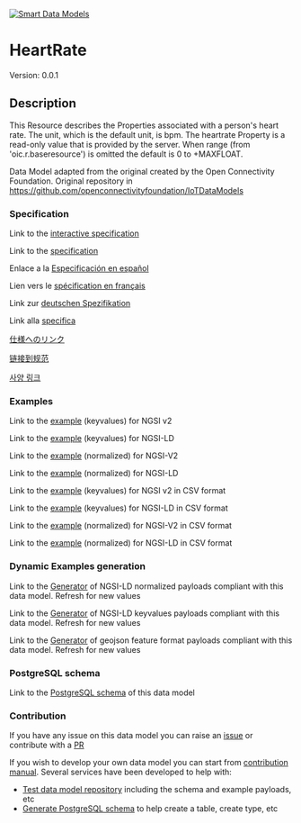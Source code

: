 [![Smart Data Models](https://smartdatamodels.org/wp-content/uploads/2022/01/SmartDataModels_logo.png "Logo")](https://smartdatamodels.org)
# HeartRate
Version: 0.0.1

## Description 

This Resource describes the Properties associated with a person's heart rate. The unit, which is the default unit, is bpm. The heartrate Property is a read-only value that is provided by the server. When range (from 'oic.r.baseresource') is omitted the default is 0 to +MAXFLOAT.

Data Model adapted from the original created by the Open Connectivity Foundation. Original repository in https://github.com/openconnectivityfoundation/IoTDataModels
### Specification

Link to the [interactive specification](https://swagger.lab.fiware.org/?url=https://smart-data-models.github.io/dataModel.OCF/HeartRate/swagger.yaml)

Link to the [specification](https://github.com/smart-data-models/dataModel.OCF/blob/master/HeartRate/doc/spec.md)

Enlace a la [Especificación en español](https://github.com/smart-data-models/dataModel.OCF/blob/master/HeartRate/doc/spec_ES.md)

Lien vers le [spécification en français](https://github.com/smart-data-models/dataModel.OCF/blob/master/HeartRate/doc/spec_FR.md)

Link zur [deutschen Spezifikation](https://github.com/smart-data-models/dataModel.OCF/blob/master/HeartRate/doc/spec_DE.md)

Link alla [specifica](https://github.com/smart-data-models/dataModel.OCF/blob/master/HeartRate/doc/spec_IT.md)

[仕様へのリンク](https://github.com/smart-data-models/dataModel.OCF/blob/master/HeartRate/doc/spec_JA.md)

[链接到规范](https://github.com/smart-data-models/dataModel.OCF/blob/master/HeartRate/doc/spec_ZH.md)

[사양 링크](https://github.com/smart-data-models/dataModel.OCF/blob/master/HeartRate/doc/spec_KO.md)
### Examples

Link to the [example](https://smart-data-models.github.io/dataModel.OCF/HeartRate/examples/example.json) (keyvalues) for NGSI v2

Link to the [example](https://smart-data-models.github.io/dataModel.OCF/HeartRate/examples/example.jsonld) (keyvalues) for NGSI-LD

Link to the [example](https://smart-data-models.github.io/dataModel.OCF/HeartRate/examples/example-normalized.json) (normalized) for NGSI-V2

Link to the [example](https://smart-data-models.github.io/dataModel.OCF/HeartRate/examples/example-normalized.jsonld) (normalized) for NGSI-LD

Link to the [example](https://github.com/smart-data-models/dataModel.OCF/blob/master/HeartRate/examples/example.json.csv) (keyvalues) for NGSI v2 in CSV format

Link to the [example](https://github.com/smart-data-models/dataModel.OCF/blob/master/HeartRate/examples/example.jsonld.csv) (keyvalues) for NGSI-LD in CSV format

Link to the [example](https://github.com/smart-data-models/dataModel.OCF/blob/master/HeartRate/examples/example-normalized.json.csv) (normalized) for NGSI-V2 in CSV format

Link to the [example](https://github.com/smart-data-models/dataModel.OCF/blob/master/HeartRate/examples/example-normalized.jsonld.csv) (normalized) for NGSI-LD in CSV format
### Dynamic Examples generation

Link to the [Generator](https://smartdatamodels.org/extra/ngsi-ld_generator.php?schemaUrl=https://raw.githubusercontent.com/smart-data-models/dataModel.OCF/master/HeartRate/schema.json&email=info@smartdatamodels.org) of NGSI-LD normalized payloads compliant with this data model. Refresh for new values

Link to the [Generator](https://smartdatamodels.org/extra/ngsi-ld_generator_keyvalues.php?schemaUrl=https://raw.githubusercontent.com/smart-data-models/dataModel.OCF/master/HeartRate/schema.json&email=info@smartdatamodels.org) of NGSI-LD keyvalues payloads compliant with this data model. Refresh for new values

Link to the [Generator](https://smartdatamodels.org/extra/geojson_features_generator.php?schemaUrl=https://raw.githubusercontent.com/smart-data-models/dataModel.OCF/master/HeartRate/schema.json&email=info@smartdatamodels.org) of geojson feature format payloads compliant with this data model. Refresh for new values
### PostgreSQL schema

Link to the [PostgreSQL schema](https://github.com/smart-data-models/dataModel.OCF/blob/master/HeartRate/schema.sql) of this data model
### Contribution

 If you have any issue on this data model you can raise an [issue](https://github.com/smart-data-models/dataModel.OCF/issues)  or contribute with a [PR](https://github.com/smart-data-models/dataModel.OCF/pulls)

 If you wish to develop your own data model you can start from [contribution manual](https://bit.ly/contribution_manual). Several services have been developed to help with: 
 - [Test data model repository](https://smartdatamodels.org/index.php/data-models-contribution-api/) including the schema and example payloads, etc
 - [Generate PostgreSQL schema](https://smartdatamodels.org/index.php/sql-service/) to help create a table, create type, etc